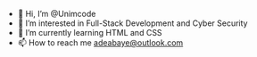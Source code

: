 - 👋 Hi, I’m @Unimcode
- 👀 I’m interested in Full-Stack Development and Cyber Security
- 🌱 I’m currently learning HTML and CSS
- 📫 How to reach me adeabaye@outlook.com

<!---
Unimcode/Unimcode is a ✨ special ✨ repository because its `README.md` (this file) appears on your GitHub profile.
You can click the Preview link to take a look at your changes.
--->
